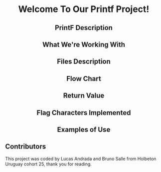 <h1  align="center"> Welcome To Our Printf Project! </h1>
<p></p>

<h2 align="center">PrintF Description</h2>
<p></p>
  
<h2  align="center">What We're Working With</h2>  
<p></p>

<h2  align="center">Files Description</h2>
<p></p>

<h2  align="center">Flow Chart</h2>
<p></p>

<h2 align="center"> Return Value </h2>
<p></p>

<h2 align="center"> Flag Characters Implemented </h2>
<p></p>

<h2  align="center">Examples of Use</h2>
<p>
</p>

<h2 allign="center"> Contributors </h2>
<p>This project was coded by Lucas Andrada and Bruno Salle from Holbeton Uruguay cohort 25, thank you for reading. </p>
